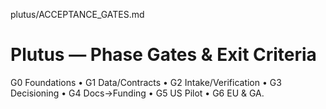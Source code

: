 plutus/ACCEPTANCE_GATES.md
# Plutus — Phase Gates & Exit Criteria
G0 Foundations • G1 Data/Contracts • G2 Intake/Verification • G3 Decisioning • G4 Docs→Funding • G5 US Pilot • G6 EU & GA.
